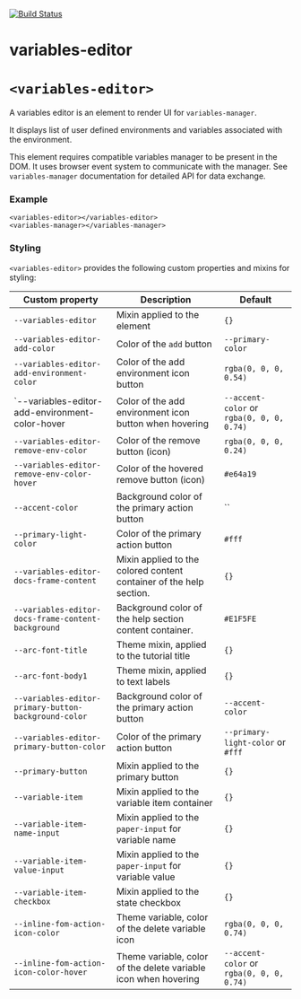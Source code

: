 [![Build Status](https://travis-ci.org/advanced-rest-client/variables-editor.svg?branch=stage)](https://travis-ci.org/advanced-rest-client/variables-editor)  

# variables-editor

# `<variables-editor>`

A variables editor is an element to render UI for `variables-manager`.

It displays list of user defined environments and variables associated with the
environment.

This element requires compatible variables manager to be present in the DOM. It
uses browser event system to communicate with the manager. See `variables-manager`
documentation for detailed API for data exchange.

### Example

```
<variables-editor></variables-editor>
<variables-manager></variables-manager>
```

### Styling

`<variables-editor>` provides the following custom properties and mixins for styling:

Custom property | Description | Default
----------------|-------------|----------
`--variables-editor` | Mixin applied to the element | `{}`
`--variables-editor-add-color` | Color of the `add` button | `--primary-color`
`--variables-editor-add-environment-color` | Color of the add environment icon button | `rgba(0, 0, 0, 0.54)`
`--variables-editor-add-environment-color-hover | Color of the add environment icon button when hovering | `--accent-color` or `rgba(0, 0, 0, 0.74)`
`--variables-editor-remove-env-color` | Color of the remove button (icon) | `rgba(0, 0, 0, 0.24)`
`--variables-editor-remove-env-color-hover` | Color of the hovered remove button (icon) | `#e64a19`
`--accent-color` | Background color of the primary action button | ``
`--primary-light-color` | Color of the primary action button | `#fff`
`--variables-editor-docs-frame-content` | Mixin applied to the colored content container of the help section. | `{}`
`--variables-editor-docs-frame-content-background` | Background color of the help section content container. | `#E1F5FE`
`--arc-font-title` | Theme mixin, applied to the tutorial title | `{}`
`--arc-font-body1` | Theme mixin, applied to text labels | `{}`
`--variables-editor-primary-button-background-color` | Background color of the primary action button | `--accent-color`
`--variables-editor-primary-button-color` | Color of the primary action button | `--primary-light-color` or `#fff`
`--primary-button` | Mixin applied to the primary button | `{}`
`--variable-item` | Mixin applied to the variable item container | `{}`
`--variable-item-name-input` | Mixin applied to the `paper-input` for variable name | `{}`
`--variable-item-value-input` | Mixin applied to the `paper-input` for variable value | `{}`
`--variable-item-checkbox` | Mixin applied to the state checkbox | `{}`
`--inline-fom-action-icon-color` | Theme variable, color of the delete variable icon | `rgba(0, 0, 0, 0.74)`
`--inline-fom-action-icon-color-hover` | Theme variable, color of the delete variable icon when hovering | `--accent-color` or `rgba(0, 0, 0, 0.74)`

